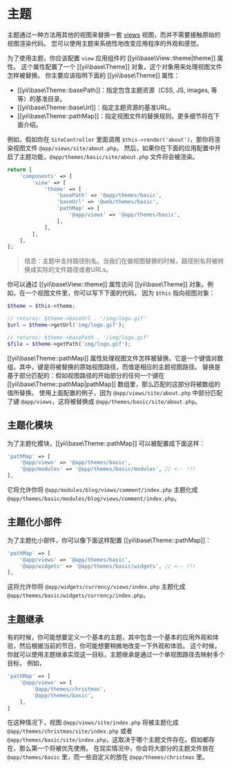 主题
=======

主题通过一种方法用其他的视图来替换一套 [views](structure-views.md) 视图，而并不需要接触原始的视图渲染代码。
您可以使用主题来系统性地改变应用程序的外观和感觉。

为了使用主题，你应该配置 `view` 应用组件的 [[yii\base\View::theme|theme]] 属性。
这个属性配置了一个 [[yii\base\Theme]] 对象，这个对象用来处理视图文件怎样被替换。
你主要应该指明下面的 [[yii\base\Theme]] 属性：

- [[yii\base\Theme::basePath]]：指定包含主题资源（CSS, JS, images, 等等）的基准目录。
- [[yii\base\Theme::baseUrl]]：指定主题资源的基准URL。
- [[yii\base\Theme::pathMap]]：指定视图文件的替换规则。更多细节将在下面介绍。


例如，假如你在 `SiteController` 里面调用 `$this->render('about')`，那你将渲染视图文件 `@app/views/site/about.php`。
然后，如果你在下面的应用配置中开启了主题功能，`@app/themes/basic/site/about.php` 文件将会被渲染。


```php
return [
    'components' => [
        'view' => [
            'theme' => [
                'basePath' => '@app/themes/basic',
                'baseUrl' => '@web/themes/basic',
                'pathMap' => [
                    '@app/views' => '@app/themes/basic',
                ],
            ],
        ],
    ],
];
```

> 信息：主题中支持路径别名。当我们在做视图替换的时候，路径别名将被转换成实际的文件路径或者URLs。


你可以通过 [[yii\base\View::theme]] 属性访问 [[yii\base\Theme]] 对象。例如，在一个视图文件里，你可以写下下面的代码，
因为 `$this` 指向视图对象：

```php
$theme = $this->theme;

// returns: $theme->baseUrl . '/img/logo.gif'
$url = $theme->getUrl('img/logo.gif');

// returns: $theme->basePath . '/img/logo.gif'
$file = $theme->getPath('img/logo.gif');
```

[[yii\base\Theme::pathMap]] 属性处理视图文件怎样被替换。它是一个键值对数组，其中，键是将被替换的原始视图路径，而值是相应的主题视图路径。
替换是基于部分匹配的：假如视图路径的开始部分的任何一个键在 [[yii\base\Theme::pathMap|pathMap]] 数组里，那么匹配的这部分将被数组的值所替换。
使用上面配置的例子，因为 `@app/views/site/about.php` 中部分匹配了键 `@app/views`，这将被替换成 `@app/themes/basic/site/about.php`。





## 主题化模块 <span id="theming-modules"></span>

为了主题化模块，[[yii\base\Theme::pathMap]] 可以被配置成下面这样：

```php
'pathMap' => [
    '@app/views' => '@app/themes/basic',
    '@app/modules' => '@app/themes/basic/modules', // <-- !!!
],
```

它将允许你将 `@app/modules/blog/views/comment/index.php` 主题化成 `@app/themes/basic/modules/blog/views/comment/index.php`。


## 主题化小部件 <span id="theming-widgets"></span>

为了主题化小部件，你可以像下面这样配置 [[yii\base\Theme::pathMap]]：

```php
'pathMap' => [
    '@app/views' => '@app/themes/basic',
    '@app/widgets' => '@app/themes/basic/widgets', // <-- !!!
],
```

这将允许你将 `@app/widgets/currency/views/index.php` 主题化成 `@app/themes/basic/widgets/currency/index.php`。


## 主题继承 <span id="theme-inheritance"></span>

有的时候，你可能想要定义一个基本的主题，其中包含一个基本的应用外观和体验，然后根据当前的节日，你可能想要稍微地改变一下外观和体验。
这个时候，你就可以使用主题继承实现这一目标，主题继承是通过一个单视图路径去映射多个目标，
例如，

```php
'pathMap' => [
    '@app/views' => [
        '@app/themes/christmas',
        '@app/themes/basic',
    ],
]
```

在这种情况下，视图 `@app/views/site/index.php` 将被主题化成 `@app/themes/christmas/site/index.php`
或者 `@app/themes/basic/site/index.php`，这取决于哪个主题文件存在。假如都存在，那么第一个将被优先使用。
在现实情况中，你会将大部分的主题文件放在 `@app/themes/basic` 里，而一些自定义的放在 `@app/themes/christmas`
里。
